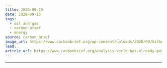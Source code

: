 ```yaml
---
title: 2020-09-15
date: 2020-09-15
tags: 
  - oil and gas
  - carbon brief
  - energy
source: carbon_brief
image_url: https://www.carbonbrief.org/wp-content/uploads/2020/09/Silhouette-of-oil-wells-in-desert-at-sunset-Texas-USA-583x372.jpg
lead: 
article_url: https://www.carbonbrief.org/analysis-world-has-already-passed-peak-oil-bp-figures-reveal
---
```


---
